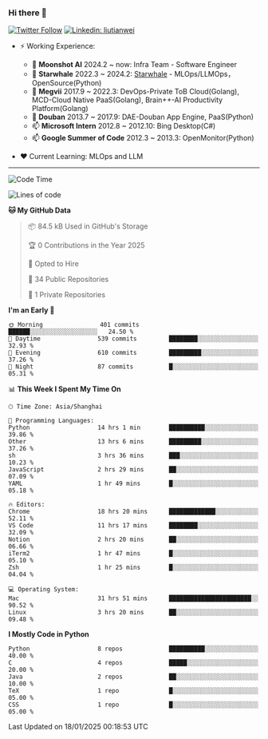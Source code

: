 ### Hi there 👋

[![Twitter Follow](https://img.shields.io/twitter/follow/tianweidut?style=social)](https://twitter.com/tianweidut)
[![Linkedin: liutianwei](https://img.shields.io/badge/-liutianwei-blue?style=flat-square&logo=Linkedin&logoColor=white&link=https://www.linkedin.com/in/liutianwei/)](https://www.linkedin.com/in/liutianwei/)

- ⚡ Working Experience:
  - 🔭 **Moonshot AI**  2024.2 ~ now: Infra Team - Software Engineer
  - 🌱 **Starwhale** 2022.3 ~ 2024.2: [Starwhale](https://github.com/star-whale/starwhale) - MLOps/LLMOps，OpenSource(Python)
  - 🌱 **Megvii** 2017.9 ~ 2022.3: DevOps-Private ToB Cloud(Golang), MCD-Cloud Native PaaS(Golang), Brain++-AI Productivity Platform(Golang)
  - 🌱 **Douban** 2013.7 ~ 2017.9: DAE-Douban App Engine, PaaS(Python)
  - 📫 **Microsoft Intern** 2012.8 ~ 2012.10: Bing Desktop(C#)
  - 📫 **Google Summer of Code** 2012.3 ~ 2013.3: OpenMonitor(Python)

- ❤️ Current Learning: MLOps and LLM

---
<!--START_SECTION:waka-->
![Code Time](http://img.shields.io/badge/Code%20Time-6%2C644%20hrs%2034%20mins-blue)

![Lines of code](https://img.shields.io/badge/From%20Hello%20World%20I%27ve%20Written-1.0%20million%20lines%20of%20code-blue)

**🐱 My GitHub Data** 

> 📦 84.5 kB Used in GitHub's Storage 
 > 
> 🏆 0 Contributions in the Year 2025
 > 
> 💼 Opted to Hire
 > 
> 📜 34 Public Repositories 
 > 
> 🔑 1 Private Repositories 
 > 
**I'm an Early 🐤** 

```text
🌞 Morning                401 commits         ██████░░░░░░░░░░░░░░░░░░░   24.50 % 
🌆 Daytime                539 commits         ████████░░░░░░░░░░░░░░░░░   32.93 % 
🌃 Evening                610 commits         █████████░░░░░░░░░░░░░░░░   37.26 % 
🌙 Night                  87 commits          █░░░░░░░░░░░░░░░░░░░░░░░░   05.31 % 
```


📊 **This Week I Spent My Time On** 

```text
🕑︎ Time Zone: Asia/Shanghai

💬 Programming Languages: 
Python                   14 hrs 1 min        ██████████░░░░░░░░░░░░░░░   39.86 % 
Other                    13 hrs 6 mins       █████████░░░░░░░░░░░░░░░░   37.26 % 
sh                       3 hrs 36 mins       ███░░░░░░░░░░░░░░░░░░░░░░   10.23 % 
JavaScript               2 hrs 29 mins       ██░░░░░░░░░░░░░░░░░░░░░░░   07.09 % 
YAML                     1 hr 49 mins        █░░░░░░░░░░░░░░░░░░░░░░░░   05.18 % 

🔥 Editors: 
Chrome                   18 hrs 20 mins      █████████████░░░░░░░░░░░░   52.11 % 
VS Code                  11 hrs 17 mins      ████████░░░░░░░░░░░░░░░░░   32.09 % 
Notion                   2 hrs 20 mins       ██░░░░░░░░░░░░░░░░░░░░░░░   06.66 % 
iTerm2                   1 hr 47 mins        █░░░░░░░░░░░░░░░░░░░░░░░░   05.10 % 
Zsh                      1 hr 25 mins        █░░░░░░░░░░░░░░░░░░░░░░░░   04.04 % 

💻 Operating System: 
Mac                      31 hrs 51 mins      ███████████████████████░░   90.52 % 
Linux                    3 hrs 20 mins       ██░░░░░░░░░░░░░░░░░░░░░░░   09.48 % 
```

**I Mostly Code in Python** 

```text
Python                   8 repos             ██████████░░░░░░░░░░░░░░░   40.00 % 
C                        4 repos             █████░░░░░░░░░░░░░░░░░░░░   20.00 % 
Java                     2 repos             ██░░░░░░░░░░░░░░░░░░░░░░░   10.00 % 
TeX                      1 repo              █░░░░░░░░░░░░░░░░░░░░░░░░   05.00 % 
CSS                      1 repo              █░░░░░░░░░░░░░░░░░░░░░░░░   05.00 % 
```




 Last Updated on 18/01/2025 00:18:53 UTC
<!--END_SECTION:waka-->
